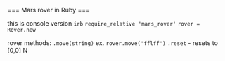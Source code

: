 === Mars rover in Ruby ===

this is console version
`irb`
`require_relative 'mars_rover'`
`rover = Rover.new`

rover methods:
`.move(string)` ex. `rover.move('fflff')`
`.reset` - resets to [0,0] N